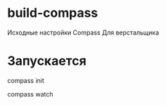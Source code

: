 # build-compass
Исходные настройки Compass Для верстальщика
# Запускается
compass init

compass watch
